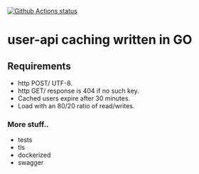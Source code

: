 <p align="left">
  <a href="https://github.com/tobeck/user-api"><img alt="Github Actions status" src="https://github.com/tobeck/user-api/workflows/build/badge.svg"></a>
</p>

# user-api caching written in GO

## Requirements
* http POST/<key> UTF-8.
* http GET/<key> response is 404 if no such key.
* Cached users expire after 30 minutes.
* Load with an 80/20 ratio of read/writes.

### More stuff..
* tests
* tls
* dockerized
* swagger
